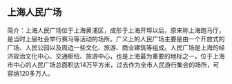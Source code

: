 上海人民广场
------------

简介：上海人民广场位于上海黄浦区，成形于上海开埠以后，原来称上海跑马厅，是当时上层社会举行赛马等活动的场所。广义上的人民广场主要是由一个开放式的广场、人民公园以及周边一些文化、旅游、商业建筑等组成。人民广场是上海的经济政治文化中心、交通枢纽、旅游中心，也是上海最为重要的地标之一。位于上海市中心的人民广场总面积达14万平方米，过去作为全市人民游行集会的场所，可容纳120多万人。

